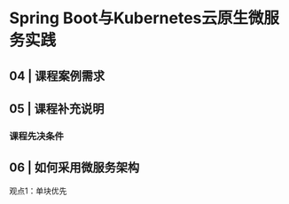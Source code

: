 # Spring Boot与Kubernetes云原生微服务实践 #

## 04 | 课程案例需求 ##

## 05 | 课程补充说明 ##

### 课程先决条件 ###

## 06 | 如何采用微服务架构 ##

观点1：单块优先